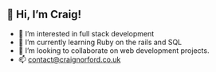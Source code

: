 ## 👋 Hi, I’m Craig!
- 👀 I’m interested in full stack development
- 🌱 I’m currently learning Ruby on the rails and SQL
- 💞️ I’m looking to collaborate on web development projects.
- 📫  contact@craignorford.co.uk
